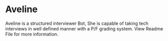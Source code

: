 # Aveline
Aveline is a structured interviewer Bot, She is capable of taking tech interviews in well defined manner with a P/F grading system. View Readme File for more information.

